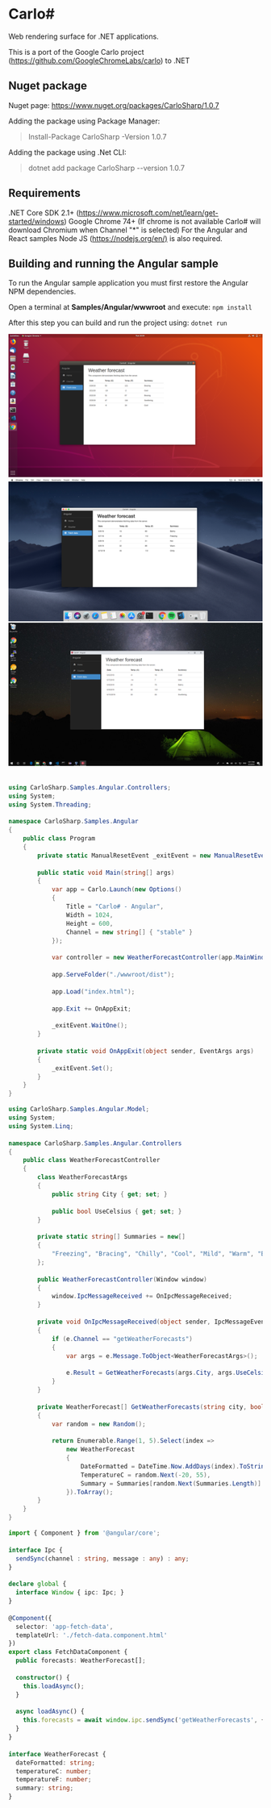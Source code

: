 # Carlo# #

Web rendering surface for .NET applications.

This is a port of the Google Carlo project (<https://github.com/GoogleChromeLabs/carlo>) to .NET

## Nuget package

Nuget page: <https://www.nuget.org/packages/CarloSharp/1.0.7>

Adding the package using Package Manager:

> Install-Package CarloSharp -Version 1.0.7

Adding the package using .Net CLI:

> dotnet add package CarloSharp --version 1.0.7

## Requirements ##

.NET Core SDK 2.1+ (<https://www.microsoft.com/net/learn/get-started/windows>)
Google Chrome 74+ (If chrome is not available Carlo# will download Chromium when Channel "*" is selected)
For the Angular and React samples Node JS (<https://nodejs.org/en/)> is also required.


## Building and running the Angular sample ##

To run the Angular sample application you must first restore the Angular NPM dependencies.

Open a terminal at **Samples/Angular/wwwroot** and execute:
`npm install`

After this step you can build and run the project using:
`dotnet run`

![alt text](Samples/LinuxAngular01.png "Carlo# Running Angular sample on Linux")
![alt text](Samples/MacOSAngular01.png "Carlo# Running Angular sample on MacOS")
![alt text](Samples/Win10Angular01.png "Carlo# Running Angular sample on Windows")

```cs

using CarloSharp.Samples.Angular.Controllers;
using System;
using System.Threading;

namespace CarloSharp.Samples.Angular
{
    public class Program
    {
        private static ManualResetEvent _exitEvent = new ManualResetEvent(false);

        public static void Main(string[] args)
        {
            var app = Carlo.Launch(new Options()
            {
                Title = "Carlo# - Angular",
                Width = 1024,
                Height = 600,
                Channel = new string[] { "stable" }
            });

            var controller = new WeatherForecastController(app.MainWindow);

            app.ServeFolder("./wwwroot/dist");

            app.Load("index.html");

            app.Exit += OnAppExit;

            _exitEvent.WaitOne();
        }

        private static void OnAppExit(object sender, EventArgs args)
        {
            _exitEvent.Set();
        }
    }
}
```

```cs
using CarloSharp.Samples.Angular.Model;
using System;
using System.Linq;

namespace CarloSharp.Samples.Angular.Controllers
{
    public class WeatherForecastController
    {
        class WeatherForecastArgs
        {
            public string City { get; set; }

            public bool UseCelsius { get; set; }
        }

        private static string[] Summaries = new[]
        {
            "Freezing", "Bracing", "Chilly", "Cool", "Mild", "Warm", "Balmy", "Hot", "Sweltering", "Scorching"
        };

        public WeatherForecastController(Window window)
        {
            window.IpcMessageReceived += OnIpcMessageReceived;
        }

        private void OnIpcMessageReceived(object sender, IpcMessageEventArgs e)
        {
            if (e.Channel == "getWeatherForecasts")
            {
                var args = e.Message.ToObject<WeatherForecastArgs>();

                e.Result = GetWeatherForecasts(args.City, args.UseCelsius);
            }
        }

        private WeatherForecast[] GetWeatherForecasts(string city, bool useCelsius)
        {
            var random = new Random();

            return Enumerable.Range(1, 5).Select(index =>
                new WeatherForecast
                {
                    DateFormatted = DateTime.Now.AddDays(index).ToString("d"),
                    TemperatureC = random.Next(-20, 55),
                    Summary = Summaries[random.Next(Summaries.Length)]
                }).ToArray();
        }
    }
}
```

```typescript
import { Component } from '@angular/core';

interface Ipc {
  sendSync(channel : string, message : any) : any;
}

declare global {
  interface Window { ipc: Ipc; }
}

@Component({
  selector: 'app-fetch-data',
  templateUrl: './fetch-data.component.html'
})
export class FetchDataComponent {
  public forecasts: WeatherForecast[];

  constructor() {
    this.loadAsync();
  }

  async loadAsync() {
    this.forecasts = await window.ipc.sendSync('getWeatherForecasts', { City: 'New York', UseCelsius: true });
  }
}

interface WeatherForecast {
  dateFormatted: string;
  temperatureC: number;
  temperatureF: number;
  summary: string;
}
```
